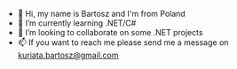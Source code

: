 - 👋 Hi, my name is Bartosz and I'm from Poland
- 🌱 I’m currently learning .NET/C# 
- 💞️ I’m looking to collaborate on some .NET projects
- 📫 If you want to reach me please send me a message on kuriata.bartosz@gmail.com

<!---
BartK1990/BartK1990 is a ✨ special ✨ repository because its `README.md` (this file) appears on your GitHub profile.
You can click the Preview link to take a look at your changes.
--->
